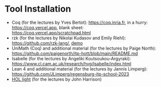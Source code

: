 # Tool Installation #

* Coq (for the lectures by Yves Bertot): <a href="https://coq.inria.fr">https://coq.inria.fr</a>, in a hurry: <a href="https://coq.vercel.app">https://coq.vercel.app</a>, blank sheet: <a href="https://coq.vercel.app/scratchpad.html">https://coq.vercel.app/scratchpad.html</a>
* rzk (for the lectures by Nikolai Kudasov and Emily Riehl): <a href="https://github.com/rzk-lang/">https://github.com/rzk-lang/</a>, <a href="https://fizruk.github.io/itp-school-2023-demo/">demo</a>
* UniMath (Coq) and additional material (for the lectures by Paige North): <a href="https://github.com/paigenorth/itp-hott/blob/main/README.md">https://github.com/paigenorth/itp-hott/blob/main/README.md </a>
* Isabelle (for the lectures by Angeliki Koutsoukou-Argyraki): <a href="https://www.cl.cam.ac.uk/research/hvg/Isabelle/index.html">https://www.cl.cam.ac.uk/research/hvg/Isabelle/index.html</a>
* Lean 4 and additional material (for the lectures by Jannis Limperg): <a href="https://github.com/JLimperg/regensburg-itp-school-2023">https://github.com/JLimperg/regensburg-itp-school-2023</a>
* [HOL light](hol-light) (for the lectures by John Harrison)